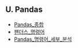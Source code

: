 
## U. Pandas
- [Pandas_종합](./01-Pandas_종합.md)
- [팬더스_명령어](02-팬더스_명령어.ipynb)
- [Pandas_명령어_세부_분석](03-Pandas_명령어_세부_분석.md)
